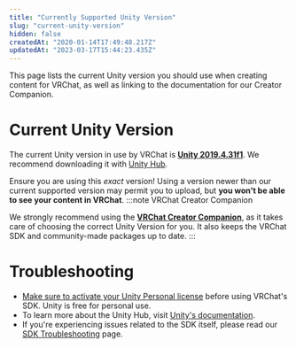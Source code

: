 ```yaml
---
title: "Currently Supported Unity Version"
slug: "current-unity-version"
hidden: false
createdAt: "2020-01-14T17:49:48.217Z"
updatedAt: "2023-03-17T15:44:23.435Z"
---
```

This page lists the current Unity version you should use when creating content for VRChat, as well as linking to the documentation for our Creator Companion.

# Current Unity Version
The current Unity version in use by VRChat is [**Unity 2019.4.31f1**](https://unity3d.com/unity/whats-new/2019.4.31). We recommend downloading it with [Unity Hub](https://unity.com/download).

Ensure you are using this *exact* version! Using a version newer than our current supported version may permit you to upload, but **you won't be able to see your content in VRChat**. 
:::note VRChat Creator Companion

We strongly recommend using the [**VRChat Creator Companion**](https://vcc.docs.vrchat.com/), as it takes care of choosing the correct Unity Version for you. It also keeps the VRChat SDK and community-made packages up to date.
:::
# Troubleshooting
- [Make sure to activate your Unity Personal license](https://support.unity.com/hc/en-us/articles/211438683-How-do-I-activate-my-license-) before using VRChat's SDK. Unity is free for personal use.
- To learn more about the Unity Hub, visit [Unity's documentation](https://docs.unity3d.com/hub/manual/index.html).
- If you're experiencing issues related to the SDK itself, please read our [SDK Troubleshooting](/sdk/sdk-troubleshooting) page.